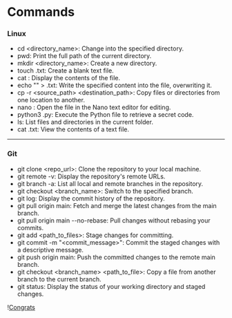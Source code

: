 #  Commands

### Linux
- cd <directory_name>: Change into the specified directory.
- pwd: Print the full path of the current directory.
- mkdir <directory_name>: Create a new directory.
- touch <filename>.txt: Create a blank text file.
- cat <filename>: Display the contents of the file.
- echo "<content>" > <filename>.txt: Write the specified content into the file, overwriting it.
- cp -r <source_path> <destination_path>: Copy files or directories from one location to another.
- nano <filename>: Open the file in the Nano text editor for editing.
- python3 <filename>.py: Execute the Python file to retrieve a secret code.
- ls: List files and directories in the current folder.
- cat <filename>.txt: View the contents of a text file.

---

### Git 
- git clone <repo_url>: Clone the repository to your local machine.
- git remote -v: Display the repository's remote URLs.
- git branch -a: List all local and remote branches in the repository.
- git checkout <branch_name>: Switch to the specified branch.
- git log: Display the commit history of the repository.
- git pull origin main: Fetch and merge the latest changes from the main branch.
- git pull origin main --no-rebase: Pull changes without rebasing your commits.
- git add <path_to_files>: Stage changes for committing.
- git commit -m "<commit_message>": Commit the staged changes with a descriptive message.
- git push origin main: Push the committed changes to the remote main branch.
- git checkout <branch_name> <path_to_file>: Copy a file from another branch to the current branch.
- git status: Display the status of your working directory and staged changes.

\![Congrats](/codes/TheCommandLineCup.png)
